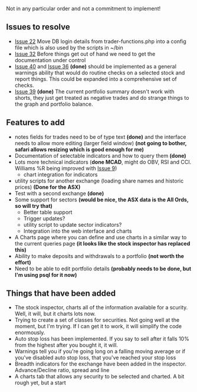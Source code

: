 Not in any particular order and not a commitment to implement!

## Issues to resolve ##

  * [Issue 22](http://code.google.com/p/trader-dss/issues/detail?id=22) Move DB login details from trader-functions.php into a config file which is also used by the scripts in ~/bin
  * [Issue 32](http://code.google.com/p/trader-dss/issues/detail?id=32) Before things get out of hand we need to get the documentation under control
  * [Issue 40](http://code.google.com/p/trader-dss/issues/detail?id=40) and [Issue 36](http://code.google.com/p/trader-dss/issues/detail?id=36) **(done)** should be implemented as a general warnings ability that would do routine checks on a selected stock and report things. This could be expanded into a comprehensive set of checks.
  * [Issue 39](http://code.google.com/p/trader-dss/issues/detail?id=39) **(done)** The current portfolio summary doesn't work with shorts, they just get treated as negative trades and do strange things to the graph and portfolio balance.

## Features to add ##

  * notes fields for trades need to be of type text **(done)** and the interface needs to allow more editing (larger field window) **(not going to bother, safari allows resizing which is good enough for me)**
  * Documentation of selectable indicators and how to query them **(done)**
  * Lots more technical indicators (**done MCAD**, might do OBV, RSI and CCI. Williams %R being improved with [Issue 9](http://code.google.com/p/trader-dss/issues/detail?id=9))
    * chart integration for indicators
  * utility scripts for another exchange (loading share names and historic prices) **(Done for the ASX)**
  * Test with a second exchange **(done)**
  * Some support for sectors **(would be nice, the ASX data is the All Ords, so will try that)**
    * Better table support
    * Trigger updates?
    * utility script to update sector indicators?
    * Integration into the web interface and charts
  * A Charts page where you can define and use charts in a similar way to the current queries page **(it looks like the stock inspector has replaced this)**
  * Ability to make deposits and withdrawals to a portfolio **(not worth the effort)**
  * Need to be able to edit portfolio details **(probably needs to be done, but I'm using psql for it now)**

## Things that have been added ##
  * The stock inspector, charts all of the information available for a scurity. Well, it will, but it charts lots now.
  * Trying to create a set of classes for securities. Not going well at the moment, but I'm trying. If I can get it to work, it will simplify the code enormously.
  * Auto stop loss has been implemented. If you say to sell after it falls 10% from the highest after you bought it, it will.
  * Warnings tell you if you're going long on a falling moving average or if you've disabled auto stop loss, that you've reached your stop loss
  * Breadth indicators for the exchange have been added in the inspector. Advance/Decline ratio, spread and line
  * A charts tab that allows any security to be selected and charted. A bit rough yet, but a start
